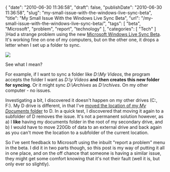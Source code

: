 {
    "date": "2010-06-30 11:36:58",
    "draft": false,
    "publishDate": "2010-06-30 11:36:58",
    "slug": "my-small-issue-with-the-windows-live-sync-beta",
    "title": "My Small Issue With the Windows Live Sync Beta",
    "url": "\/my-small-issue-with-the-windows-live-sync-beta\/",
    "tags": [
        "beta",
        "Microsoft",
        "problem",
        "report",
        "technology"
    ],
    "categories": [
        "Tech"
    ]
}Had a strange problem using the new [Microsoft Windows Live Sync
Beta](http://explore.live.com/windows-live-devices-and-sync-sync-mesh-upgrade-ui).
It's working fine on one of my computers, but on the other one, it drops
a letter when I set up a folder to sync.

![](https://turbo.geekorium.com.au/images/windows-live-sync-problems.png)

See what I mean?

For example, if I want to sync a folder like *D:\\My Videos*, the
program accepts the folder I want as *D:\\y Videos* **and then creates
this new folder for syncing**. Or it might sync *D:\\Archives* as
*D:\\rchives*. On my other computer - no issues.

Investigating a bit, I discovered it doesn't happen on my other drives
(C:, F:). My D drive is different, in that I've [moved the location of
my *My Documents*
folder](http://www.w7forums.com/change-location-my-documents-folder-t338.html)
to D. In a quick test, I discovered that moving it again to a subfolder
of D removes the issue. It's not a permanent solution however, as a) I
**like** having my documents folder in the root of my secondary drive,
and b) I would have to move 220Gb of data to an external drive and back
again as you can't move the location to a subfolder of the current
location.

So I've sent feedback to Microsoft using the inbuilt "report a problem"
menu in the beta. I did it in two parts though, so this post is my way
of putting it all in one place, and on the off chance that someone is
having a similar issue, they might get some comfort knowing that it's
not their fault (well it is, but only ever so slightly).